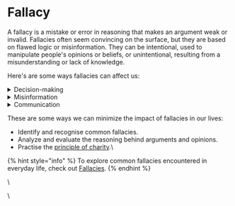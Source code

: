 # Fallacy

A fallacy is a mistake or error in reasoning that makes an argument weak or invalid. Fallacies often seem convincing on the surface, but they are based on flawed logic or misinformation. They can be intentional, used to manipulate people's opinions or beliefs, or unintentional, resulting from a misunderstanding or lack of knowledge.

Here's are some ways fallacies can affect us:

<details>

<summary>Decision-making</summary>

If we base our decisions on fallacious arguments or reasoning, we may end up making poor choices that don't have the desired outcomes.

</details>

<details>

<summary>Misinformation</summary>

Fallacies can lead to the spread of misinformation, as people might share or accept false or misleading information based on flawed reasoning. And people acting on such information can lead to unintended consequences or even harm.

</details>

<details>

<summary>Communication</summary>

Fallacies can hinder effective communication, as they make it difficult to understand each other's points of view or engage in constructive discussions. Consider a conversation about climate change. \
Person A asserts, "Climate change is a serious issue that requires immediate action."\
Person B replies, "Well, you drive a car that uses gas, so your argument isn't valid."

In this example, Person B is committing the ad hominem fallacy by attacking Person A's character or action, instead of addressing the actual argument about climate change. This fallacy hinders effective communication because it shifts the discussion away from the central issue, making it difficult for the participants to understand each other's points of view on climate change and have a constructive discussion on potential solutions.

</details>

These are some ways we can minimize the impact of fallacies in our lives:

* Identify and recognise common fallacies.
* Analyze and evaluate the reasoning behind arguments and opinions.
* Practise the [principle of charity](../principles-and-axioms/principle-of-charity.md).\


{% hint style="info" %}
To explore common fallacies encountered in everyday life, check out [Fallacies](../fallacies/).
{% endhint %}

\


\
